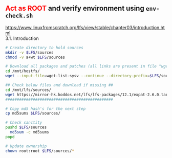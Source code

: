 <font color="#FF0000"><b> Act as ROOT </b></font> and verify environment using ```env-check.sh```
---

https://www.linuxfromscratch.org/lfs/view/stable/chapter03/introduction.html  
3.1. Introduction  

```bash
# Create directory to hold sources
mkdir -v $LFS/sources
chmod -v a+wt $LFS/sources

# Download all packages and patches (all links are present in file "wget-list-sysv")
cd /mnt/hostfs/
wget --input-file=wget-list-sysv --continue --directory-prefix=$LFS/sources

## Check below files and download if missing ##
cd /mnt/lfs/sources/
wget https://mirror-hk.koddos.net/lfs/lfs-packages/12.1/expat-2.6.0.tar.xz
###############################################

# Copy md5 hash's for the next step
cp md5sums $LFS/sources/

# Check sanctity
pushd $LFS/sources
  md5sum -c md5sums
popd

# Update ownership
chown root:root $LFS/sources/*
```
